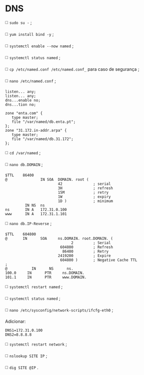 # DNS

◻️ `sudo su -` ;

◻️ `yum install bind -y` ;

◻️ `systemctl enable --now named` ;

◻️ `systemctl status named` ;

◻️ `cp /etc/named.conf /etc/named.conf_` para caso de segurança ;

◻️ `nano /etc/named.conf` ;
```
listen... any;
listen... any;
dns...enable no;
dns...tion no;
```
```
zone "enta.com" {
   type master;
   file "/var/named/db.enta.pt";
};
zone "31.172.in-addr.arpa" {
   type master;
   file "/var/named/db.31.172";
};
```
◻️ `cd /var/named` ;

◻️ `nano db.DOMAIN` ;
```
$TTL    86400
@               IN SOA  DOMAIN. root (
                        42              ; serial
                        3H              ; refresh
                        15M             ; retry
                        1W              ; expiry
                        1D )            ; minimum
         IN NS  ns
ns       IN A   172.31.0.100
www      IN A   172.31.1.101
```
◻️ `nano db.IP-Reverse` ;
```
$TTL    604800
@       IN      SOA     ns.DOMAIN. root.DOMAIN. (
                              2         ; Serial
                         604800         ; Refresh
                          86400         ; Retry
                        2419200         ; Expire
                         604800 )       ; Negative Cache TTL
;
@           IN      NS      ns.
100.0     IN      PTR     ns.DOMAIN.
101.1     IN      PTR     www.DOMAIN.
```
◻️ `systemctl restart named` ;

◻️ `systemctl status named` ;

◻️ `nano /etc/sysconfig/network-scripts/ifcfg-eth0` ;

Adicionar:
```
DNS1=172.31.0.100
DNS2=8.8.8.8
```
◻️ `systemctl restart network` ;

◻️ `nslookup SITE IP` ;

◻️ `dig SITE @IP` .
